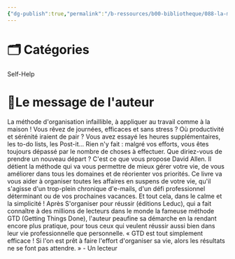 ```yaml
---
{"dg-publish":true,"permalink":"/b-ressources/b00-bibliotheque/088-la-methode-gtd-gettings-things-done-en-pratique-david-allen/","title":"La méthode GTD (Gettings Things Done) en pratique","tags":["📓Book"],"noteIcon":""}
---
```



# 🗂 Catégories 
Self-Help

# 📍Le message de l'auteur
La méthode d'organisation infaillible, à appliquer au travail comme à la maison ! Vous rêvez de journées, efficaces et sans stress ? Où productivité et sérénité iraient de pair ? Vous avez essayé les heures supplémentaires, les to-do lists, les Post-it... Rien n'y fait : malgré vos efforts, vous êtes toujours dépassé par le nombre de choses à effectuer. Que diriez-vous de prendre un nouveau départ ? C'est ce que vous propose David Allen. Il détient la méthode qui va vous permettre de mieux gérer votre vie, de vous améliorer dans tous les domaines et de réorienter vos priorités. Ce livre va vous aider à organiser toutes les affaires en suspens de votre vie, qu'il s'agisse d'un trop-plein chronique d'e-mails, d'un défi professionnel déterminant ou de vos prochaines vacances. Et tout cela, dans le calme et la simplicité ! Après S'organiser pour réussir (éditions Leduc), qui a fait connaître à des millions de lecteurs dans le monde la fameuse méthode GTD (Getting Things Done), l'auteur peaufine sa démarche en la rendant encore plus pratique, pour tous ceux qui veulent réussir aussi bien dans leur vie professionnelle que personnelle. « GTD est tout simplement efficace ! Si l'on est prêt à faire l'effort d'organiser sa vie, alors les résultats ne se font pas attendre. » - Un lecteur